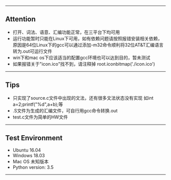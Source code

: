 ------------------------
Attention
------------------------
* 打开、词法、语意、汇编功能正常，在三平台下均可用
* 运行功能暂时只能在Linux下可用，如有依赖问题请按照报错安装相关依赖，原因是64位Linux下的gcc可以通过添加-m32命令顺利将32位AT&T汇编语言转为.out可运行文件
* win下和mac os下应该适当的配置gcc环境也可以达到目的，暂未测试
* 如果报错关于"icon.ico"找不到，请注释掉 root.iconbitmap('./icon.ico') 
------------------------
Tips
------------------------
* 只实现了source.c文件中出现的文法，还有很多文法状态没有实现 如int a=2;printf("%d",a+b);等
* .S文件为生成的汇编文件，可自行用gcc命令转换.out
* test.c文件为简单的HW文件
------------------------
Test Environment
------------------------
* Ubuntu 16.04
* Windows 18.03
* Mac OS 未知版本
* Python version: 3.5
------------------------

